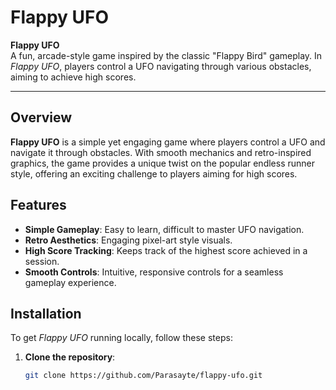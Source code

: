 # Flappy UFO

**Flappy UFO**  
A fun, arcade-style game inspired by the classic "Flappy Bird" gameplay. In *Flappy UFO*, players control a UFO navigating through various obstacles, aiming to achieve high scores.

---


## Overview

**Flappy UFO** is a simple yet engaging game where players control a UFO and navigate it through obstacles. With smooth mechanics and retro-inspired graphics, the game provides a unique twist on the popular endless runner style, offering an exciting challenge to players aiming for high scores.

## Features

- **Simple Gameplay**: Easy to learn, difficult to master UFO navigation.
- **Retro Aesthetics**: Engaging pixel-art style visuals.
- **High Score Tracking**: Keeps track of the highest score achieved in a session.
- **Smooth Controls**: Intuitive, responsive controls for a seamless gameplay experience.

## Installation

To get *Flappy UFO* running locally, follow these steps:

1. **Clone the repository**:
   ```bash
   git clone https://github.com/Parasayte/flappy-ufo.git

